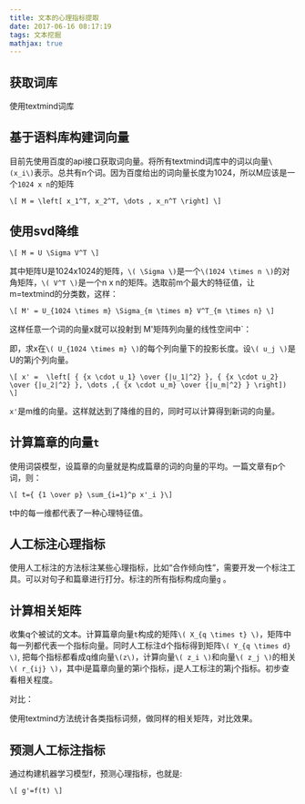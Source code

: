```yaml
---
title: 文本的心理指标提取
date: 2017-06-16 08:17:19
tags: 文本挖掘
mathjax: true
---
```


## 获取词库

使用textmind词库

## 基于语料库构建词向量

目前先使用百度的api接口获取词向量。将所有textmind词库中的词以向量`\(x_i\)`表示。总共有n个词。因为百度给出的词向量长度为1024，所以M应该是一个`1024 x n`的矩阵

`
\[ M = \left[ x_1^T, x_2^T, \dots , x_n^T \right] \]
`

## 使用svd降维

`
\[ M = U \Sigma V^T \]
`

其中矩阵U是1024x1024的矩阵，`\( \Sigma \)`是一个`\(1024 \times n \)`的对角矩阵，`\( V^T \)`是一个n x n的矩阵。选取前m个最大的特征值，让m=textmind的分类数，这样：

`
\[ M' = U_{1024 \times m} \Sigma_{m \times m} V^T_{m \times n} \]
`

这样任意一个词的向量x就可以投射到   M'矩阵列向量的线性空间中`：

即，求x在`\( U_{1024 \times m} \)`的每个列向量下的投影长度。设`\( u_j \)`是U的第j个列向量。

`\[ x' =  \left[ { {x \cdot u_1} \over {|u_1|^2} }, { {x \cdot u_2} \over {|u_2|^2} }, \dots ,{ {x \cdot u_m} \over {|u_m|^2} } \right]) \]`

`x'`是m维的向量。这样就达到了降维的目的，同时可以计算得到新词的向量。

## 计算篇章的向量`t`

使用词袋模型，设篇章的向量就是构成篇章的词的向量的平均。一篇文章有p个词，则：

`
\[ t={ {1 \over p} \sum_{i=1}^p x'_i }\]
`

t中的每一维都代表了一种心理特征值。

## 人工标注心理指标

使用人工标注的方法标注某些心理指标，比如“合作倾向性”，需要开发一个标注工具。可以对句子和篇章进行打分。标注的所有指标构成向量`g` 。

## 计算相关矩阵

收集q个被试的文本。计算篇章向量`t`构成的矩阵`\( X_{q \times t} \)`，矩阵中每一列都代表一个指标向量。同时人工标注d个指标得到矩阵`\( Y_{q \times d} \)`, 把每个指标都看成q维向量`\(z\)`，计算向量`\( z_i \)`和向量`\( z_j \)`的相关`\( r_{ij} \)`，其中i是篇章向量的第i个指标，j是人工标注的第j个指标。初步查看相关程度。

对比：

使用textmind方法统计各类指标词频，做同样的相关矩阵，对比效果。

## 预测人工标注指标

通过构建机器学习模型f，预测心理指标，也就是:

`
\[ g'=f(t) \]
`

